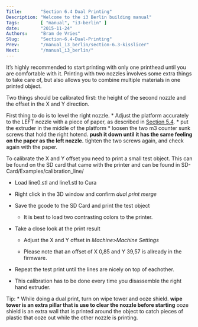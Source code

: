 ```yaml
---
Title:       "Section 6.4 Dual Printing"
Description: "Welcome to the i3 Berlin building manual"
Tags:        [ "manual", "i3-berlin" ]
date:        "2015-11-24"
Authors:     "Bram de Vries"
Slug:        "Section-6.4-Dual-Printing"
Prev:        "/manual_i3_berlin/section-6.3-kisslicer"
Next:        "/manual_i3_berlin/"
---
```


It’s highly recommended to start printing with only one printhead until you are comfortable with it. Printing with two nozzles involves some extra things to take care of, but also allows you to combine multiple materials in one printed object.

Two things should be calibrated first: the height of the second nozzle and the offset in the X and Y direction.

First thing to do is to level the right nozzle. \* Adjust the platform accurately to the LEFT nozzle with a piece of paper, as described in [Section 5.4](/manual_i3_berlin/section-5.4-calibrating-the-print-platform). \* put the extruder in the middle of the platform \* loosen the two m3 counter sunk screws that hold the right hotend. **push it down until it has the same feeling on the paper as the left nozzle.** tighten the two screws again, and check again with the paper.

To calibrate the X and Y offset you need to print a small test object. This can be found on the SD card that came with the printer and can be found in SD-Card/Examples/calibration\_line/

-   Load line0.stl and line1.stl to Cura

-   Right click in the 3D window and confirm *dual print merge*

-   Save the gcode to the SD Card and print the test object

    -   It is best to load two contrasting colors to the printer.

-   Take a close look at the print result

    -   Adjust the X and Y offset in *Machine&gt;Machine Settings*

    -   Please note that an offset of X 0,85 and Y 39,57 is allready in the firmware.

-   Repeat the test print until the lines are nicely on top of eachother.

-   This calibration has to be done every time you disassemble the right hand extruder.

Tip: \* While doing a dual print, turn on wipe tower and ooze shield. **wipe tower is an extra pillar that is use to clear the nozzle before starting** ooze shield is an extra wall that is printed around the object to catch pieces of plastic that ooze out while the other nozzle is printing.
